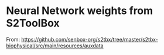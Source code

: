 
# Neural Network weights from S2ToolBox

From: https://github.com/senbox-org/s2tbx/tree/master/s2tbx-biophysical/src/main/resources/auxdata

